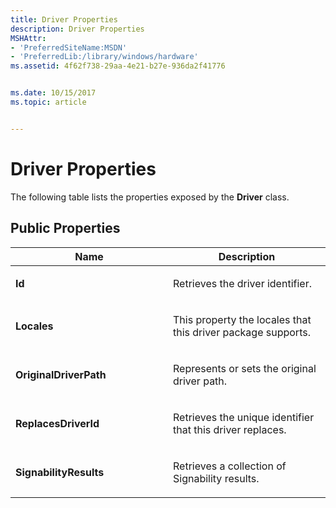 ```yaml
---
title: Driver Properties
description: Driver Properties
MSHAttr:
- 'PreferredSiteName:MSDN'
- 'PreferredLib:/library/windows/hardware'
ms.assetid: 4f62f738-29aa-4e21-b27e-936da2f41776


ms.date: 10/15/2017
ms.topic: article


---
```


# Driver Properties


The following table lists the properties exposed by the **Driver** class.

## <span id="Public_Properties"></span><span id="public_properties"></span><span id="PUBLIC_PROPERTIES"></span>Public Properties


<table>
<colgroup>
<col width="50%" />
<col width="50%" />
</colgroup>
<thead>
<tr class="header">
<th>Name</th>
<th>Description</th>
</tr>
</thead>
<tbody>
<tr class="odd">
<td><p><strong>Id</strong></p></td>
<td><p>Retrieves the driver identifier.</p></td>
</tr>
<tr class="even">
<td><p><strong>Locales</strong></p></td>
<td><p>This property the locales that this driver package supports.</p></td>
</tr>
<tr class="odd">
<td><p><strong>OriginalDriverPath</strong></p></td>
<td><p>Represents or sets the original driver path.</p></td>
</tr>
<tr class="even">
<td><p><strong>ReplacesDriverId</strong></p></td>
<td><p>Retrieves the unique identifier that this driver replaces.</p></td>
</tr>
<tr class="odd">
<td><p><strong>SignabilityResults</strong></p></td>
<td><p>Retrieves a collection of Signability results.</p></td>
</tr>
</tbody>
</table>

 

 

 






